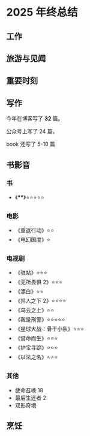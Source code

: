 # 2025 年终总结

## 工作

## 旅游与见闻

## 重要时刻

## 写作

今年在博客写了 **32** 篇。

公众号上写了 24 篇。

book 还写了 5-10 篇

## 书影音

### 书

-   《**\*\***》⭐⭐⭐⭐⭐

### 电影

-   《重返行动》⭐⭐
-   《电幻国度》⭐

### 电视剧

-   《驻站》⭐⭐⭐
-   《无所畏惧 2》⭐⭐⭐
-   《漂白》⭐⭐
-   《异人之下 2》⭐⭐⭐⭐
-   《乌云之上》⭐⭐
-   《我是刑警》⭐⭐⭐⭐⭐
-   《星球大战：骨干小队》⭐⭐⭐
-   《借命而生》⭐⭐⭐
-   《护宝寻踪》⭐⭐⭐
-   《以法之名》⭐⭐⭐

### 其他

-   使命召唤 18
-   最后生还者 2
-   双影奇境

## 烹饪
